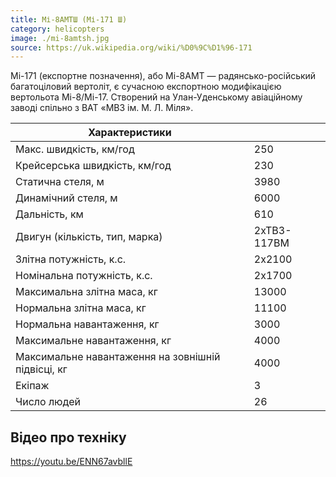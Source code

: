 ```yaml
---
title: Мі-8АМТШ (Мі-171 Ш)
category: helicopters
image: ./mi-8amtsh.jpg
source: https://uk.wikipedia.org/wiki/%D0%9C%D1%96-171
---
```


Мі-171 (експортне позначення), або Мі-8АМТ — радянсько-російський багатоціловий вертоліт, є сучасною експортною модифікацією вертольота Мі-8/Мі-17. Створений на Улан-Уденському авіаційному заводі спільно з ВАТ «МВЗ ім. М. Л. Міля».

| Характеристики                                     |             |
| -------------------------------------------------- | ----------- |
| Макс. швидкість, км/год                            | 250         |
| Крейсерська швидкість, км/год                      | 230         |
| Статична стеля, м                                  | 3980        |
| Динамічний стеля, м                                | 6000        |
| Дальність, км                                      | 610         |
| Двигун (кількість, тип, марка)                     | 2хТВ3-117ВМ |
| Злітна потужність, к.с.                            | 2х2100      |
| Номінальна потужність, к.с.                        | 2х1700      |
| Максимальна злітна маса, кг                        | 13000       |
| Нормальна злітна маса, кг                          | 11100       |
| Нормальна навантаження, кг                         | 3000        |
| Максимальне навантаження, кг                       | 4000        |
| Максимальне навантаження на зовнішній підвісці, кг | 4000        |
| Екіпаж                                             | 3           |
| Число людей                                        | 26          |

## Відео про техніку

https://youtu.be/ENN67avbllE